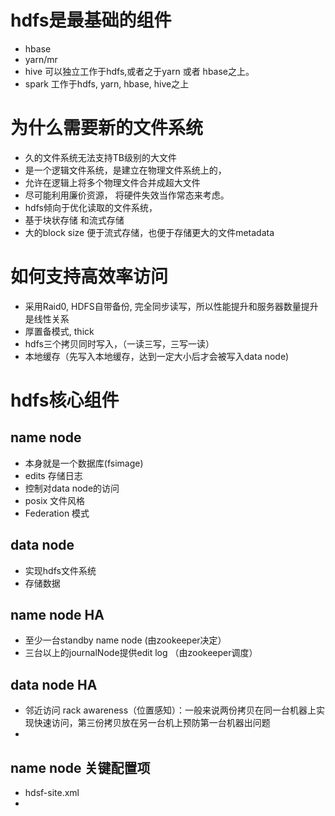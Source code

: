 # hdfs是最基础的组件

- hbase
- yarn/mr
- hive 可以独立工作于hdfs,或者之于yarn 或者 hbase之上。
- spark 工作于hdfs, yarn, hbase, hive之上

# 为什么需要新的文件系统
- 久的文件系统无法支持TB级别的大文件
- 是一个逻辑文件系统，是建立在物理文件系统上的，
- 允许在逻辑上将多个物理文件合并成超大文件
- 尽可能利用廉价资源， 将硬件失效当作常态来考虑。
- hdfs倾向于优化读取的文件系统，
- 基于块状存储 和流式存储
- 大的block size 便于流式存储，也便于存储更大的文件metadata

# 如何支持高效率访问 
- 采用Raid0, HDFS自带备份, 完全同步读写，所以性能提升和服务器数量提升是线性关系
- 厚置备模式, thick
- hdfs三个拷贝同时写入，（一读三写，三写一读）
- 本地缓存（先写入本地缓存，达到一定大小后才会被写入data node)

# hdfs核心组件

## name node
- 本身就是一个数据库(fsimage)
- edits 存储日志
- 控制对data node的访问
- posix 文件风格
- Federation 模式

## data node
- 实现hdfs文件系统
- 存储数据

## name node HA
- 至少一台standby name node (由zookeeper决定）
- 三台以上的journalNode提供edit log （由zookeeper调度）

## data node HA
- 邻近访问 rack awareness（位置感知）：一般来说两份拷贝在同一台机器上实现快速访问，第三份拷贝放在另一台机上预防第一台机器出问题
- 

## name node 关键配置项
- hdsf-site.xml
- 

















